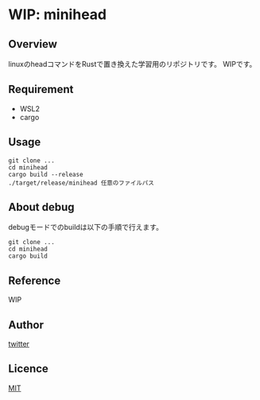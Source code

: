 # WIP: minihead

## Overview
linuxのheadコマンドをRustで置き換えた学習用のリポジトリです。
WIPです。

## Requirement
- WSL2
- cargo

## Usage
```
git clone ...
cd minihead
cargo build --release
./target/release/minihead 任意のファイルパス
```

## About debug
debugモードでのbuildは以下の手順で行えます。
```
git clone ...
cd minihead
cargo build
```

## Reference
WIP

## Author
[twitter](https://twitter.com/anto_tohoku)

## Licence
[MIT](https://github.com/tm-hack/minihead/LICENCE)
